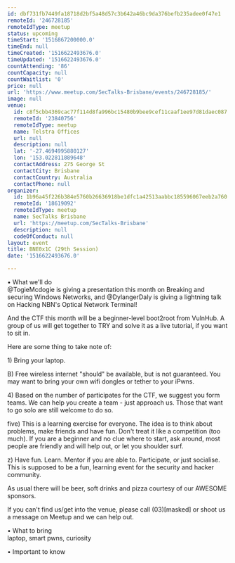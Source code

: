 ```yaml
---
id: dbf731fb7449fa18718d2bf5a48d57c3b642a46bc9da376befb235adee0f47e1
remoteId: '246728185'
remoteIdType: meetup
status: upcoming
timeStart: '1516867200000.0'
timeEnd: null
timeCreated: '1516622493676.0'
timeUpdated: '1516622493676.0'
countAttending: '86'
countCapacity: null
countWaitlist: '0'
price: null
url: 'https://www.meetup.com/SecTalks-Brisbane/events/246728185/'
image: null
venue:
  id: c8f5cbb4369cac77f114d8fa996bc15480b9bee9cef11caaf1ee97d81daec087
  remoteId: '23840756'
  remoteIdType: meetup
  name: Telstra Offices
  url: null
  description: null
  lat: '-27.4694995880127'
  lon: '153.022811889648'
  contactAddress: 275 George St
  contactCity: Brisbane
  contactCountry: Australia
  contactPhone: null
organizer:
  id: 1b96a45f226b384e5760b26636918be1dfc1a42513aabbc185596067eeb2a760
  remoteId: '18619092'
  remoteIdType: meetup
  name: SecTalks Brisbane
  url: 'https://meetup.com/SecTalks-Brisbane'
  description: null
  codeOfConduct: null
layout: event
title: BNE0x1C (29th Session)
date: '1516622493676.0'

---
```

<p>• What we'll do<br/>@TogieMcdogie is giving a presentation this month on Breaking and securing Windows Networks, and @DylangerDaly is giving a lightning talk on Hacking NBN's Optical Network Terminal!</p> <p>And the CTF this month will be a beginner-level boot2root from VulnHub. A group of us will get together to TRY and solve it as a live tutorial, if you want to sit in.</p> <p>Here are some thing to take note of:</p> <p>1) Bring your laptop.</p> <p>B) Free wireless internet "should" be available, but is not guaranteed. You may want to bring your own wifi dongles or tether to your iPwns.</p> <p>4) Based on the number of participates for the CTF, we suggest you form teams. We can help you create a team - just approach us. Those that want to go solo are still welcome to do so.</p> <p>five) This is a learning exercise for everyone. The idea is to think about problems, make friends and have fun. Don't treat it like a competition (too much). If you are a beginner and no clue where to start, ask around, most people are friendly and will help out, or let you shoulder surf.</p> <p>z) Have fun. Learn. Mentor if you are able to. Participate, or just socialise. This is supposed to be a fun, learning event for the security and hacker community.</p> <p>As usual there will be beer, soft drinks and pizza courtesy of our AWESOME sponsors.</p> <p>If you can't find us/get into the venue, please call (03)[masked] or shoot us a message on Meetup and we can help out.</p> <p>• What to bring<br/>laptop, smart pwns, curiosity</p> <p>• Important to know</p> 
